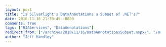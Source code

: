 ```yaml
---
layout: post
title: "Is Silverlight's DataAnnotations a Subset of .NET's?"
date: 2010-11-16 21:39:49 -0800
comments: true
tags: ["RIAServices", "DataAnnotations"]
redirect_from: ["/archive/2010/11/16/DataAnnotationsSubset.aspx/", "/archive/2010/11/16/dataannotationssubset.aspx"]
author: "Jeff Handley"
---
```


